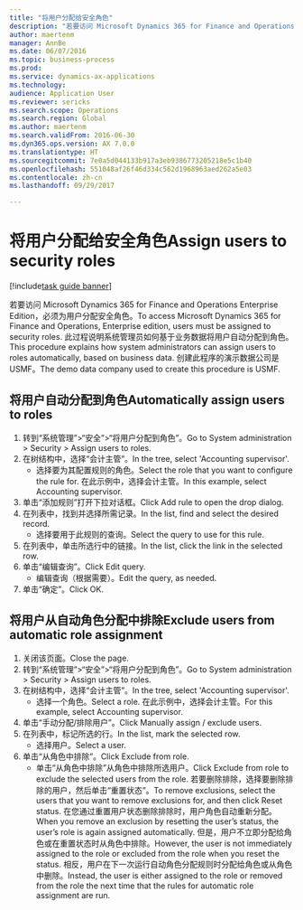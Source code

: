 ```yaml
--- 
title: "将用户分配给安全角色"
description: "若要访问 Microsoft Dynamics 365 for Finance and Operations Enterprise Edition，必须为用户分配安全角色。"
author: maertenm
manager: AnnBe
ms.date: 06/07/2016
ms.topic: business-process
ms.prod: 
ms.service: dynamics-ax-applications
ms.technology: 
audience: Application User
ms.reviewer: sericks
ms.search.scope: Operations
ms.search.region: Global
ms.author: maertenm
ms.search.validFrom: 2016-06-30
ms.dyn365.ops.version: AX 7.0.0
ms.translationtype: HT
ms.sourcegitcommit: 7e0a5d044133b917a3eb9386773205218e5c1b40
ms.openlocfilehash: 551048af26f46d334c562d1968963aed262a5e03
ms.contentlocale: zh-cn
ms.lasthandoff: 09/29/2017

---
```

# <a name="assign-users-to-security-roles"></a><span data-ttu-id="dbb39-103">将用户分配给安全角色</span><span class="sxs-lookup"><span data-stu-id="dbb39-103">Assign users to security roles</span></span>

[!include[task guide banner](../../includes/task-guide-banner.md)]

<span data-ttu-id="dbb39-104">若要访问 Microsoft Dynamics 365 for Finance and Operations Enterprise Edition，必须为用户分配安全角色。</span><span class="sxs-lookup"><span data-stu-id="dbb39-104">To access Microsoft Dynamics 365 for Finance and Operations, Enterprise edition, users must be assigned to security roles.</span></span> <span data-ttu-id="dbb39-105">此过程说明系统管理员如何基于业务数据将用户自动分配到角色。</span><span class="sxs-lookup"><span data-stu-id="dbb39-105">This procedure explains how system administrators can assign users to roles automatically, based on business data.</span></span> <span data-ttu-id="dbb39-106">创建此程序的演示数据公司是 USMF。</span><span class="sxs-lookup"><span data-stu-id="dbb39-106">The demo data company used to create this procedure is USMF.</span></span>


## <a name="automatically-assign-users-to-roles"></a><span data-ttu-id="dbb39-107">将用户自动分配到角色</span><span class="sxs-lookup"><span data-stu-id="dbb39-107">Automatically assign users to roles</span></span>
1. <span data-ttu-id="dbb39-108">转到“系统管理”>“安全”>“将用户分配到角色”。</span><span class="sxs-lookup"><span data-stu-id="dbb39-108">Go to System administration > Security > Assign users to roles.</span></span>
2. <span data-ttu-id="dbb39-109">在树结构中，选择“会计主管”。</span><span class="sxs-lookup"><span data-stu-id="dbb39-109">In the tree, select 'Accounting supervisor'.</span></span>
    * <span data-ttu-id="dbb39-110">选择要为其配置规则的角色。</span><span class="sxs-lookup"><span data-stu-id="dbb39-110">Select the role that you want to configure the rule for.</span></span> <span data-ttu-id="dbb39-111">在此示例中，选择会计主管。</span><span class="sxs-lookup"><span data-stu-id="dbb39-111">In this example, select Accounting supervisor.</span></span>  
3. <span data-ttu-id="dbb39-112">单击“添加规则”打开下拉对话框。</span><span class="sxs-lookup"><span data-stu-id="dbb39-112">Click Add rule to open the drop dialog.</span></span>
4. <span data-ttu-id="dbb39-113">在列表中，找到并选择所需记录。</span><span class="sxs-lookup"><span data-stu-id="dbb39-113">In the list, find and select the desired record.</span></span>
    * <span data-ttu-id="dbb39-114">选择要用于此规则的查询。</span><span class="sxs-lookup"><span data-stu-id="dbb39-114">Select the query to use for this rule.</span></span>  
5. <span data-ttu-id="dbb39-115">在列表中，单击所选行中的链接。</span><span class="sxs-lookup"><span data-stu-id="dbb39-115">In the list, click the link in the selected row.</span></span>
6. <span data-ttu-id="dbb39-116">单击“编辑查询”。</span><span class="sxs-lookup"><span data-stu-id="dbb39-116">Click Edit query.</span></span>
    * <span data-ttu-id="dbb39-117">编辑查询（根据需要）。</span><span class="sxs-lookup"><span data-stu-id="dbb39-117">Edit the query, as needed.</span></span>  
7. <span data-ttu-id="dbb39-118">单击“确定”。</span><span class="sxs-lookup"><span data-stu-id="dbb39-118">Click OK.</span></span>

## <a name="exclude-users-from-automatic-role-assignment"></a><span data-ttu-id="dbb39-119">将用户从自动角色分配中排除</span><span class="sxs-lookup"><span data-stu-id="dbb39-119">Exclude users from automatic role assignment</span></span>
1. <span data-ttu-id="dbb39-120">关闭该页面。</span><span class="sxs-lookup"><span data-stu-id="dbb39-120">Close the page.</span></span>
2. <span data-ttu-id="dbb39-121">转到“系统管理”>“安全”>“将用户分配到角色”。</span><span class="sxs-lookup"><span data-stu-id="dbb39-121">Go to System administration > Security > Assign users to roles.</span></span>
3. <span data-ttu-id="dbb39-122">在树结构中，选择“会计主管”。</span><span class="sxs-lookup"><span data-stu-id="dbb39-122">In the tree, select 'Accounting supervisor'.</span></span>
    * <span data-ttu-id="dbb39-123">选择一个角色。</span><span class="sxs-lookup"><span data-stu-id="dbb39-123">Select a role.</span></span> <span data-ttu-id="dbb39-124">在此示例中，选择会计主管。</span><span class="sxs-lookup"><span data-stu-id="dbb39-124">For this example, select Accounting supervisor.</span></span>  
4. <span data-ttu-id="dbb39-125">单击“手动分配/排除用户”。</span><span class="sxs-lookup"><span data-stu-id="dbb39-125">Click Manually assign / exclude users.</span></span>
5. <span data-ttu-id="dbb39-126">在列表中，标记所选的行。</span><span class="sxs-lookup"><span data-stu-id="dbb39-126">In the list, mark the selected row.</span></span>
    * <span data-ttu-id="dbb39-127">选择用户。</span><span class="sxs-lookup"><span data-stu-id="dbb39-127">Select a user.</span></span>  
6. <span data-ttu-id="dbb39-128">单击“从角色中排除”。</span><span class="sxs-lookup"><span data-stu-id="dbb39-128">Click Exclude from role.</span></span>
    * <span data-ttu-id="dbb39-129">单击“从角色中排除”从角色中排除所选用户。</span><span class="sxs-lookup"><span data-stu-id="dbb39-129">Click Exclude from role to exclude the selected users from the role.</span></span> <span data-ttu-id="dbb39-130">若要删除排除，选择要删除排除的用户，然后单击“重置状态”。</span><span class="sxs-lookup"><span data-stu-id="dbb39-130">To remove exclusions, select the users that you want to remove exclusions for, and then click Reset status.</span></span> <span data-ttu-id="dbb39-131">在您通过重置用户状态删除排除时，用户角色自动重新分配。</span><span class="sxs-lookup"><span data-stu-id="dbb39-131">When you remove an exclusion by resetting the user’s status, the user’s role is again assigned automatically.</span></span> <span data-ttu-id="dbb39-132">但是，用户不立即分配给角色或在重置状态时从角色中排除。</span><span class="sxs-lookup"><span data-stu-id="dbb39-132">However, the user is not immediately assigned to the role or excluded from the role when you reset the status.</span></span> <span data-ttu-id="dbb39-133">相反，用户在下一次运行自动角色分配规则时分配给角色或从角色中删除。</span><span class="sxs-lookup"><span data-stu-id="dbb39-133">Instead, the user is either assigned to the role or removed from the role the next time that the rules for automatic role assignment are run.</span></span>  


